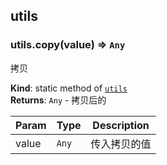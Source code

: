 <a name="module_utils"></a>

## utils
<a name="module_utils.copy"></a>

### utils.copy(value) ⇒ <code>Any</code>
拷贝

**Kind**: static method of [<code>utils</code>](#module_utils)  
**Returns**: <code>Any</code> - 拷贝后的  

| Param | Type | Description |
| --- | --- | --- |
| value | <code>Any</code> | 传入拷贝的值 |

